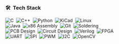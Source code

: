 ### 🛠 &nbsp;Tech Stack

![C](https://img.shields.io/badge/-C-05122A?style=flat&logo=C&logoColor=A8B9CC)&nbsp;
![C++](https://img.shields.io/badge/-C++-05122A?style=flat&logo=C%2B%2B&logoColor=00599C)&nbsp;
![Python](https://img.shields.io/badge/-Python-05122A?style=flat&logo=python)&nbsp;
![KiCad](https://img.shields.io/badge/-KiCad-05122A?style=flat&logo=kicad&logoColor=007ACC)&nbsp;
![Linux](https://img.shields.io/badge/-Linux-05122A?style=flat&logo=linux&logoColor=FCC624)&nbsp;\
![Java](https://img.shields.io/badge/-Java-05122A?style=flat&logo=coffeescript&logoColor=FFA518)&nbsp;
![x86 Assembly](https://img.shields.io/badge/-x86%20Assembly-05122A?style=flat&logo=intel)&nbsp;
![Git](https://img.shields.io/badge/-Git-05122A?style=flat&logo=git)&nbsp;
![Soldering](https://img.shields.io/badge/-Soldering-05122A?style=flat&logo=electronics&logoColor=A8B9CC)&nbsp;\
![PCB Design](https://img.shields.io/badge/-PCB%20Design-05122A?style=flat&logo=circuit-board&logoColor=00599C)&nbsp;
![Circuit Design](https://img.shields.io/badge/-Circuit%20Design-05122A?style=flat&logo=electronics&logoColor=FCC624)&nbsp;
![Verilog](https://img.shields.io/badge/-Verilog-05122A?style=flat&logo=verilog&logoColor=00599C)&nbsp;
![FPGA](https://img.shields.io/badge/-FPGA-05122A?style=flat&logo=fpga&logoColor=A8B9CC)&nbsp;\
![UART](https://img.shields.io/badge/-UART-05122A?style=flat&logo=serial-port&logoColor=A8B9CC)&nbsp;
![SPI](https://img.shields.io/badge/-SPI-05122A?style=flat&logo=circuit-board&logoColor=00599C)&nbsp;
![PWM](https://img.shields.io/badge/-PWM-05122A?style=flat&logo=oscilloscope&logoColor=FCC624)&nbsp;
![I2C](https://img.shields.io/badge/-I2C-05122A?style=flat&logo=i2c&logoColor=00599C)&nbsp;
![OpenCV](https://img.shields.io/badge/-OpenCV-05122A?style=flat&logo=opencv&logoColor=5C3EE8)
